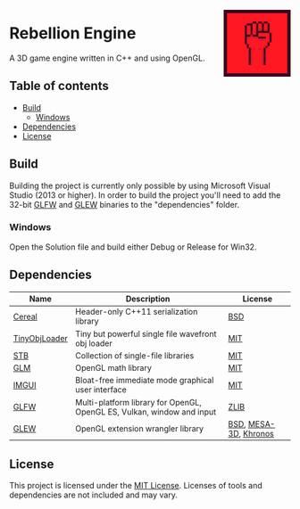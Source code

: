 <a href="https://github.com/Codestones/Rebellion-Engine"><img src="Logo.png" align="right" width="120" height="120" alt="Rebellion" title="Rebellion"></a>

# Rebellion Engine
A 3D game engine written in C++ and using OpenGL.

## Table of contents

- [Build](#build)
    - [Windows](#windows)
- [Dependencies](#dependencies)
- [License](#license)

## Build
Building the project is currently only possible by using Microsoft Visual Studio (2013 or higher).
In order to build the project you'll need to add the 32-bit [GLFW](http://www.glfw.org/download.html) and [GLEW](http://glew.sourceforge.net/) binaries to the "dependencies" folder.

### Windows
Open the Solution file and build either Debug or Release for Win32.

## Dependencies
Name | Description | License
------------ | ------------- | -------------
[Cereal](https://github.com/USCiLab/cereal) | Header-only C++11 serialization library | [BSD](https://opensource.org/licenses/BSD-3-Clause)
[TinyObjLoader](https://github.com/syoyo/tinyobjloader) | Tiny but powerful single file wavefront obj loader | [MIT](https://github.com/syoyo/tinyobjloader/blob/master/LICENSE)
[STB](https://github.com/nothings/stb) | Collection of single-file libraries | [MIT](https://opensource.org/licenses/MIT)
[GLM](https://github.com/g-truc/glm) | OpenGL math library | [MIT](https://github.com/g-truc/glm/blob/master/manual.md#section0)
[IMGUI](https://github.com/ocornut/imgui) | Bloat-free immediate mode graphical user interface | [MIT](https://github.com/ocornut/imgui/blob/master/LICENSE.txt)
[GLFW](https://github.com/glfw/glfw) | Multi-platform library for OpenGL, OpenGL ES, Vulkan, window and input | [ZLIB](https://github.com/glfw/glfw/blob/master/LICENSE.md)
[GLEW](https://github.com/nigels-com/glew) | OpenGL extension wrangler library | [BSD](https://github.com/nigels-com/glew/blob/master/LICENSE.txt), [MESA-3D](http://glew.sourceforge.net/mesa.txt), [Khronos](http://glew.sourceforge.net/khronos.txt)

## License
This project is licensed under the [MIT License](https://github.com/Codestones/Rebellion-Engine/blob/master/LICENSE.md).
Licenses of tools and dependencies are not included and may vary.
